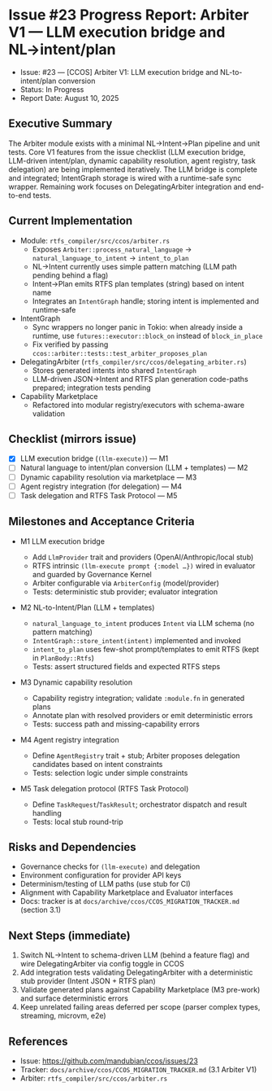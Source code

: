 # Issue #23 Progress Report: Arbiter V1 — LLM execution bridge and NL→intent/plan

- Issue: #23 — [CCOS] Arbiter V1: LLM execution bridge and NL-to-intent/plan conversion
- Status: In Progress
- Report Date: August 10, 2025

## Executive Summary

The Arbiter module exists with a minimal NL→Intent→Plan pipeline and unit tests. Core V1 features from the issue checklist (LLM execution bridge, LLM-driven intent/plan, dynamic capability resolution, agent registry, task delegation) are being implemented iteratively. The LLM bridge is complete and integrated; IntentGraph storage is wired with a runtime-safe sync wrapper. Remaining work focuses on DelegatingArbiter integration and end-to-end tests.

## Current Implementation

- Module: `rtfs_compiler/src/ccos/arbiter.rs`
  - Exposes `Arbiter::process_natural_language` → `natural_language_to_intent` → `intent_to_plan`
  - NL→Intent currently uses simple pattern matching (LLM path pending behind a flag)
  - Intent→Plan emits RTFS plan templates (string) based on intent name
  - Integrates an `IntentGraph` handle; storing intent is implemented and runtime-safe
- IntentGraph
  - Sync wrappers no longer panic in Tokio: when already inside a runtime, use `futures::executor::block_on` instead of `block_in_place`
  - Fix verified by passing `ccos::arbiter::tests::test_arbiter_proposes_plan`
- DelegatingArbiter (`rtfs_compiler/src/ccos/delegating_arbiter.rs`)
  - Stores generated intents into shared `IntentGraph`
  - LLM-driven JSON→Intent and RTFS plan generation code-paths prepared; integration tests pending
- Capability Marketplace
  - Refactored into modular registry/executors with schema-aware validation

## Checklist (mirrors issue)

- [x] LLM execution bridge (`(llm-execute)`) — M1
- [ ] Natural language to intent/plan conversion (LLM + templates) — M2
- [ ] Dynamic capability resolution via marketplace — M3
- [ ] Agent registry integration (for delegation) — M4
- [ ] Task delegation and RTFS Task Protocol — M5

## Milestones and Acceptance Criteria

- M1 LLM execution bridge
  - Add `LlmProvider` trait and providers (OpenAI/Anthropic/local stub)
  - RTFS intrinsic `(llm-execute prompt {:model …})` wired in evaluator and guarded by Governance Kernel
  - Arbiter configurable via `ArbiterConfig` (model/provider)
  - Tests: deterministic stub provider; evaluator integration

- M2 NL-to-Intent/Plan (LLM + templates)
  - `natural_language_to_intent` produces `Intent` via LLM schema (no pattern matching)
  - `IntentGraph::store_intent(intent)` implemented and invoked
  - `intent_to_plan` uses few-shot prompt/templates to emit RTFS (kept in `PlanBody::Rtfs`)
  - Tests: assert structured fields and expected RTFS steps

- M3 Dynamic capability resolution
  - Capability registry integration; validate `:module.fn` in generated plans
  - Annotate plan with resolved providers or emit deterministic errors
  - Tests: success path and missing-capability errors

- M4 Agent registry integration
  - Define `AgentRegistry` trait + stub; Arbiter proposes delegation candidates based on intent constraints
  - Tests: selection logic under simple constraints

- M5 Task delegation protocol (RTFS Task Protocol)
  - Define `TaskRequest`/`TaskResult`; orchestrator dispatch and result handling
  - Tests: local stub round-trip

## Risks and Dependencies

- Governance checks for `(llm-execute)` and delegation
- Environment configuration for provider API keys
- Determinism/testing of LLM paths (use stub for CI)
- Alignment with Capability Marketplace and Evaluator interfaces
- Docs: tracker is at `docs/archive/ccos/CCOS_MIGRATION_TRACKER.md` (section 3.1)

## Next Steps (immediate)

1) Switch NL→Intent to schema-driven LLM (behind a feature flag) and wire DelegatingArbiter via config toggle in CCOS
2) Add integration tests validating DelegatingArbiter with a deterministic stub provider (Intent JSON + RTFS plan)
3) Validate generated plans against Capability Marketplace (M3 pre-work) and surface deterministic errors
4) Keep unrelated failing areas deferred per scope (parser complex types, streaming, microvm, e2e)

## References

- Issue: https://github.com/mandubian/ccos/issues/23
- Tracker: `docs/archive/ccos/CCOS_MIGRATION_TRACKER.md` (3.1 Arbiter V1)
- Arbiter: `rtfs_compiler/src/ccos/arbiter.rs`
